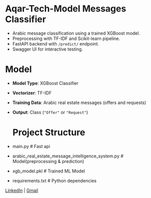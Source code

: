 # Aqar-Tech-Model Messages Classifier

- Arabic message classification using a trained XGBoost model.
- Preprocessing with TF-IDF and Scikit-learn pipeline.
- FastAPI backend with `/predict/` endpoint.
- Swagger UI for interactive testing.



# Model

- **Model Type**: XGBoost Classifier
- **Vectorizer**: TF-IDF
- **Training Data**: Arabic real estate messages (offers and requests)
- **Output**: Class (`"Offer"` or `"Request"`)


  # Project Structure

- main.py                                                                             # Fast api
- arabic_real_estate_message_intelligence_system.py                                   # Model(preprocessing & prediction)
- xgb_model.pkl                                                                       # Trained ML Model
- requirements.txt                                                                    # Python dependencies



[LinkedIn](https://www.linkedin.com/in/rawan-gamal-41aa0024b/)    |  [Gmail](rewanngamal143@gmail.com)
